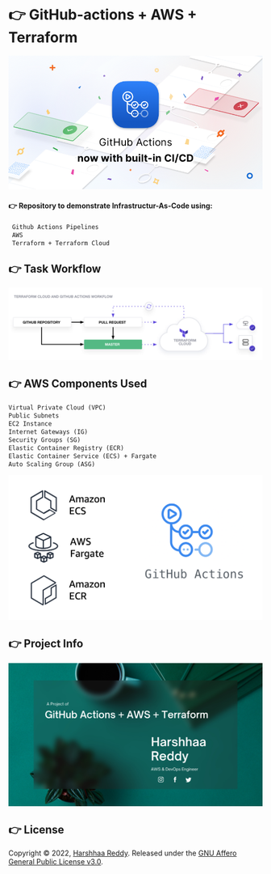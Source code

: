 # 👉 GitHub-actions + AWS + Terraform #
![Github-actions Logo](/images/github-actions.png)

#### 👉 Repository to demonstrate Infrastructur-As-Code using: ####

 ```
  Github Actions Pipelines
  AWS
  Terraform + Terraform Cloud
 ```
 
 ## 👉 Task Workflow ##
 ![Task Logo](/images/tfc-gh-actions-workflow.png)
 
 ## 👉 AWS Components Used ##
 ```
 Virtual Private Cloud (VPC)
 Public Subnets
 EC2 Instance
 Internet Gateways (IG)
 Security Groups (SG)
 Elastic Container Registry (ECR)
 Elastic Container Service (ECS) + Fargate
 Auto Scaling Group (ASG)
 ```
 ![ECS-ECR-AWS Logo](/images/aws-ecs-ecr-github-actions.png)
 
 ## 👉 Project Info
 ![Project-info Logo](/images/Task-details.png)
 
 ## 👉 License

Copyright © 2022, [Harshhaa Reddy](https://github.com/harshhaareddy).
Released under the [GNU Affero General Public License v3.0](LICENSE).
 
